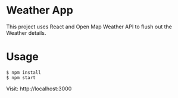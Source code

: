# Weather App
This project uses React and Open Map Weather API to flush out the Weather details. 

# Usage
```
$ npm install
$ npm start
```

Visit: http://localhost:3000

